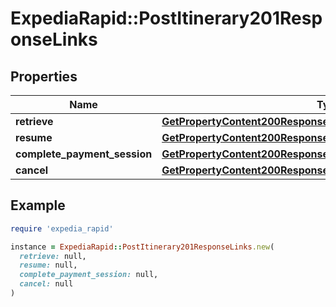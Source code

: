 # ExpediaRapid::PostItinerary201ResponseLinks

## Properties

| Name | Type | Description | Notes |
| ---- | ---- | ----------- | ----- |
| **retrieve** | [**GetPropertyContent200ResponseValueAddressLocalizedLinksValue**](GetPropertyContent200ResponseValueAddressLocalizedLinksValue.md) |  | [optional] |
| **resume** | [**GetPropertyContent200ResponseValueAddressLocalizedLinksValue**](GetPropertyContent200ResponseValueAddressLocalizedLinksValue.md) |  | [optional] |
| **complete_payment_session** | [**GetPropertyContent200ResponseValueAddressLocalizedLinksValue**](GetPropertyContent200ResponseValueAddressLocalizedLinksValue.md) |  | [optional] |
| **cancel** | [**GetPropertyContent200ResponseValueAddressLocalizedLinksValue**](GetPropertyContent200ResponseValueAddressLocalizedLinksValue.md) |  | [optional] |

## Example

```ruby
require 'expedia_rapid'

instance = ExpediaRapid::PostItinerary201ResponseLinks.new(
  retrieve: null,
  resume: null,
  complete_payment_session: null,
  cancel: null
)
```


